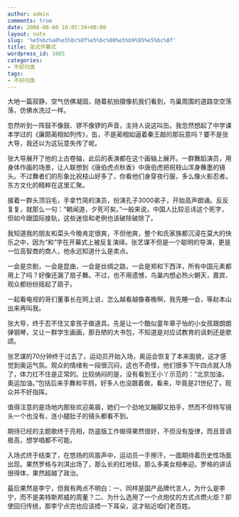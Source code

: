 ```yaml
---
author: admin
comments: true
date: 2008-08-08 16:05:39+00:00
layout: note
slug: '%e5%bc%a0%e5%bc%8f%e5%bc%80%e5%b9%95%e5%bc%8f'
title: 张式开幕式
wordpress_id: 1665
categories:
- 不好归类
tags:
- 不好归类
---
```


大地一篇寂静，空气仿佛凝固，随着航拍摄像机我们看到，鸟巢周围的道路空空荡荡，仿佛水洗过一样。

忽然听到一阵鼓不像鼓、锣不像锣的声音，主持人说这叫缶。我忽然想起了中学课本学过的《廉颇蔺相如列传》，缶，不是蔺相如逼着秦王敲的那玩意吗？要不是张大导，我还以为这玩意失传了呢。

张大导展开了他的上古卷轴，此后的表演都在这个画轴上展开。一群舞蹈演员，用身体作画的场景，让人联想到《唐伯虎点秋香》中唐伯虎把祝枝山浑身蘸墨的镜头。不过舞者们的形象比祝枝山好多了，你看他们身穿夜行服，多么像火影忍者。东方文化的精粹在这里汇聚。

接着一群头顶羽毛，手拿竹简的演员，扮演孔子3000弟子，开始高声朗诵。反反复复，就那么一句：“朝闻道，夕死可矣。”一般来说，中国人比较忌讳这个死字，但如今跟国际接轨，这些迷信和老例也该破除破除了。

我知道我的朋友和菜头今晚肯定很爽，不但他爽，整个和氏家族都沉浸在莫大的快乐之中，因为“和”字在开幕式上被反复演绎。张艺谋不但是一个聪明的导演，更是一位高智商的商人，他永远知道什么是卖点。

一会是京剧，一会是昆曲，一会是丝绸之路，一会是郑和下西洋，所有中国元素都用上了吗？好像还漏了扇子舞。不过，也不用遗憾，鸟巢内想必热火朝天，嘉宾、观众都纷纷摇起了扇子。

一起看电视的哥们董事长在网上说，怎么越看越像春晚啊，我先睡一会，等赵本山出来再叫我。

张大导，终于忍不住又拿孩子做道具。先是让一个酷似童年章子怡的小女孩跟朗朗弹钢琴，又让一群学生画画，那丑陋的大书包，不知道是对应试教育的讽刺还是歌颂。

张艺谋的70分钟终于过去了，运动员开始入场，奥运会恢复了本来面貌，这才感觉到奥运气氛。观众的情绪有一段很沉闷，这也不奇怪，他们很多下午四点就入场了，体力扛不住是正常的。比较纳闷的是，没有看到王小丫示范的：“北京加油，奥运加油。”包括后来手舞和平鸽，好多人也没跟着做，看来，毕竟是21世纪了，观众并不好指挥。

值得注意的是场地内那些欢迎美眉，她们一个劲地又蹦脚又拍手，然而不但特写镜头一个也没有，连小腿肚子的镜头都看不到。

期待已经的主题歌终于亮相，防盗版工作做得果然很好，不但没有旋律，而且音调极高，想学唱都不可能。

入场式终于结束了，在悠扬的风笛声中，运动员一手擦汗，一面期待着历史性场面出现。果然罗格与刘淇出场了，那么长的红地毯，那么多美女相奉迎。罗格的讲话很得体，果然超越了政治。

最后果然是李宁，但我有两点不明白：一、同样是国产品牌代言人，为什么是李宁，而不是美特斯邦威的周董？二、为什么选用了一个点炮仗的方式点燃火炬？即使回归传统，那李宁点完也应该捂一下耳朵，这才贴近咱们老百姓。

